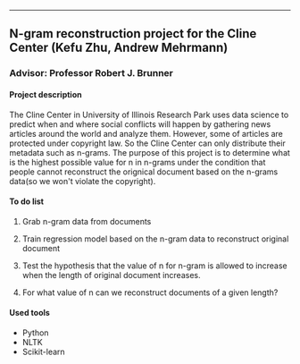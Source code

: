 ***

## N-gram reconstruction project for the Cline Center          (Kefu Zhu, Andrew Mehrmann)

### Advisor: Professor Robert J. Brunner

#### Project description
The Cline Center in University of Illinois Research Park uses data science to predict when and where social conflicts will happen by gathering news articles around the world and analyze them. However, some of articles are protected under copyright law. So the Cline Center can only distribute their metadata such as n-grams. The purpose of this project is to determine what is the highest possible value for n in n-grams under the condition that people cannot reconstruct the orignical document based on the n-grams data(so we won't violate the copyright).

#### To do list

1. Grab n-gram data from documents

2. Train regression model based on the n-gram data to reconstruct original document

3. Test the hypothesis that the value of n for n-gram is allowed to increase when the length of original document increases.

4. For what value of n can we reconstruct documents of a given length?

#### Used tools

* Python
* NLTK
* Scikit-learn
